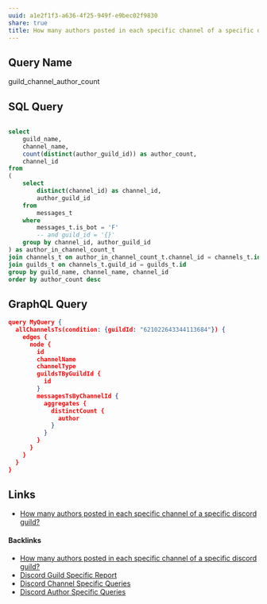 ```yaml
---
uuid: a1e2f1f3-a636-4f25-949f-e9bec02f9830
share: true
title: How many authors posted in each specific channel of a specific discord guild?
---
```

## Query Name

guild_channel_author_count

## SQL Query

``` sql

select
	guild_name,
	channel_name,
	count(distinct(author_guild_id)) as author_count,
	channel_id
from
(
	select
		distinct(channel_id) as channel_id,
		author_guild_id
	from
		messages_t
	where
		messages_t.is_bot = 'F'
		-- and guild_id = '{}'
	group by channel_id, author_guild_id
) as author_in_channel_count_t
join channels_t on author_in_channel_count_t.channel_id = channels_t.id
join guilds_t on channels_t.guild_id = guilds_t.id
group by guild_name, channel_name, channel_id
order by author_count desc


```

## GraphQL Query

``` json
query MyQuery {
  allChannelsTs(condition: {guildId: "621022643344113684"}) {
    edges {
      node {
        id
        channelName
        channelType
        guildsTByGuildId {
          id
        }
        messagesTsByChannelId {
          aggregates {
            distinctCount {
              author
            }
          }
        }
      }
    }
  }
}

```

## Links

* [How many authors posted in each specific channel of a specific discord guild?](/a1e2f1f3-a636-4f25-949f-e9bec02f9830)

#### Backlinks

* [How many authors posted in each specific channel of a specific discord guild?](/a1e2f1f3-a636-4f25-949f-e9bec02f9830)
* [Discord Guild Specific Report](/a41f63f6-9eaf-41bb-8e62-e47ffa29cb92)
* [Discord Channel Specific Queries](/eb155f2b-ae94-4602-a9a8-1aa1a40f4b1b)
* [Discord Author Specific Queries](/f6c57d06-6240-41fc-9174-7a6b18362030)